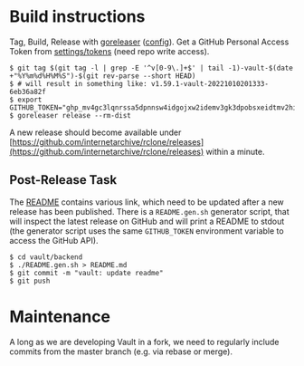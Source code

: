 # Build instructions

Tag, Build, Release with [goreleaser](https://goreleaser.com/)
([config](https://github.com/internetarchive/rclone/blob/ia-wt-1168/.goreleaser.yml)).
Get a GitHub Personal Access Token from
[settings/tokens](https://github.com/settings/tokens) (need repo write access).

```shell
$ git tag $(git tag -l | grep -E '^v[0-9\.]+$' | tail -1)-vault-$(date +"%Y%m%d%H%M%S")-$(git rev-parse --short HEAD)
$ # will result in something like: v1.59.1-vault-20221010201333-6eb36a82f
$ export GITHUB_TOKEN="ghp_mv4gc3lqnrssa5dpnnsw4idgojxw2idemv3gk3dpobsxeidtmv2hi2lom5zqu"
$ goreleaser release --rm-dist
```

A new release should become available under
[https://github.com/internetarchive/rclone/releases](https://github.com/internetarchive/rclone/releases)
within a minute.

## Post-Release Task

The
[README](https://github.com/internetarchive/rclone/blob/ia-wt-1168/backend/vault/README.md)
contains various link, which need to be updated after a new release has been
published. There is a `README.gen.sh` generator script, that will inspect the
latest release on GitHub and will print a README to stdout (the generator
script uses the same `GITHUB_TOKEN` environment variable to access the GitHub
API).

```
$ cd vault/backend
$ ./README.gen.sh > README.md
$ git commit -m "vault: update readme"
$ git push
```

# Maintenance

A long as we are developing Vault in a fork, we need to regularly include commits from the master branch (e.g. via rebase or merge).
